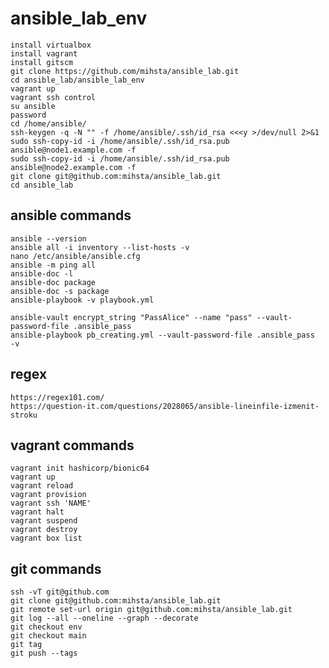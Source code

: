 # ansible_lab_env
    install virtualbox
    install vagrant
    install gitscm
    git clone https://github.com/mihsta/ansible_lab.git
    cd ansible_lab/ansible_lab_env
    vagrant up 
    vagrant ssh control
    su ansible  
    password  
    cd /home/ansible/
    ssh-keygen -q -N "" -f /home/ansible/.ssh/id_rsa <<<y >/dev/null 2>&1  
    sudo ssh-copy-id -i /home/ansible/.ssh/id_rsa.pub ansible@node1.example.com -f  
    sudo ssh-copy-id -i /home/ansible/.ssh/id_rsa.pub ansible@node2.example.com -f  
    git clone git@github.com:mihsta/ansible_lab.git
    cd ansible_lab

## ansible commands  
    ansible --version
    ansible all -i inventory --list-hosts -v
    nano /etc/ansible/ansible.cfg
    ansible -m ping all
    ansible-doc -l
    ansible-doc package
    ansible-doc -s package
    ansible-playbook -v playbook.yml

    ansible-vault encrypt_string "PassAlice" --name "pass" --vault-password-file .ansible_pass
    ansible-playbook pb_creating.yml --vault-password-file .ansible_pass  -v

## regex
    https://regex101.com/
    https://question-it.com/questions/2028065/ansible-lineinfile-izmenit-stroku      
## vagrant commands
    vagrant init hashicorp/bionic64  
    vagrant up  
    vagrant reload  
    vagrant provision  
    vagrant ssh 'NAME'  
    vagrant halt  
    vagrant suspend  
    vagrant destroy  
    vagrant box list
## git commands
    ssh -vT git@github.com
    git clone git@github.com:mihsta/ansible_lab.git 
    git remote set-url origin git@github.com:mihsta/ansible_lab.git   
    git log --all --oneline --graph --decorate  
    git checkout env  
    git checkout main  
    git tag
    git push --tags

    
    